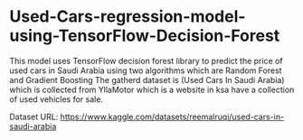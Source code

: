 # Used-Cars-regression-model-using-TensorFlow-Decision-Forest
This model uses TensorFlow decision forest library to predict the price of used cars in Saudi Arabia using two algorithms which are Random Forest and Gradient Boosting
The gatherd dataset is (Used Cars In Saudi Arabia) which is collected from YllaMotor which is a website in ksa have a collection of used vehicles for sale.

Dataset URL: https://www.kaggle.com/datasets/reemalruqi/used-cars-in-saudi-arabia
